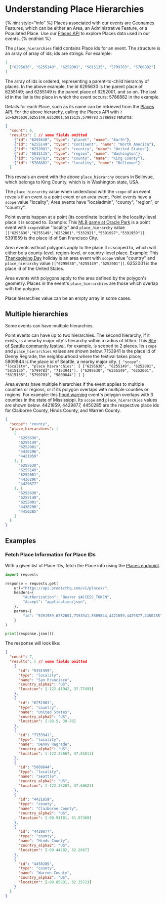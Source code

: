 # Understanding Place Hierarchies

{% hint style="info" %}
Places associated with our events are [Geonames](https://www.geonames.org/) Features, which can be either an Area, an Administrative Feature, or a Populated Place. Use our [Places API](broken-reference) to explore Places data used in our events.
{% endhint %}

The `place_hierarchies` field contains Place ids for an event. The structure is an array of array of ids; ids are strings. For example:

```json
[
  ["6295630", "6255149", "6252001", "5815135", "5799783", "5786882"]  
]
```

The array of ids is ordered, representing a parent-to-child hierarchy of places. In the above example, the id 6295630 is the parent place of 6255149; and 6255149 is the parent place of 6252001, and so on. The last id in the list is the place in which the event occurs: 5786882 in the example.

Details for each Place, such as its name can be retrieved from the [Places API](broken-reference). For the above hierarchy, calling the Places API with `?id=6295630,6255149,6252001,5815135,5799783,5786882` returns:

```json
{
  "count": 6,
  "results": [ // some fields omitted
    {"id": "6295630", "type": "planet", "name": "Earth"},
    {"id": "6255149", "type": "continent", "name": "North America"},
    {"id": "6252001", "type": "country", "name": "United States"},
    {"id": "5815135", "type": "region", "name": "Washington"},
    {"id": "5799783", "type": "county", "name": "King County"},
    {"id": "5786882", "type": "locality", "name": "Bellevue"}
  ]
```

This reveals an event with the above `place_hierarchy` occurs in Bellevue, which belongs to King County, which is in Washington state, USA.

The `place_hierarchy` value when understood with the `scope` of an event reveals if an event is a point event or an area event. Point events have a `scope` value "locality"; Area events have "localadmin", "county", "region", or "country".

Point events happen at a point (its coordinate location) in the locality-level place it is scoped to. Example: This [MLB game at Oracle Park](https://events.predicthq.com/events/97iX53YAGnCwF9TGx3) is a point event with `scope`value "locality" and `place_hierarchy` value `[["6295630","6255149","6252001","5332921","5391997","5391959"]]`. 5391959 is the place id of San Francisco City.

Area events without polygons apply to the place it is scoped to, which will either be a county-level, region-level, or country-level place. Example: This [Thanksgiving Day](https://events.predicthq.com/events/gEkxDPqErD5n) holiday is an area event with `scope` value "country" and `place_hierarchy` value `[["6295630","6255149","6252001"]]`. 6252001 is the place id of the United States.

Area events with polygons apply to the area defined by the polygon's geometry. Places in the event's `place_hierarchies` are those which overlap with the polygon.

Place hierarchies value can be an empty array in some cases.

## Multiple hierarchies

Some events can have multiple hierarchies.

Point events can have up to two hierarchies. The second hierarchy, if it exists, is a nearby major city's hierarchy within a radius of 50km. This [Bite of Seattle community festival](https://events.predicthq.com/events/QDgCysY3kMnpoGYFi9), for example, is scoped to 2 places. Its `scope` and `place_hierarchies` values are shown below. 7153941 is the place id of Denny Regrade, the neighbourhood where the festival takes place; 5809844 is the place id of Seattle, a nearby major city. `{ "scope": "locality", "place_hierarchies": [ ["6295630", "6255149", "6252001", "5815135", "5799783", "7153941"], ["6295630", "6255149", "6252001", "5815135", "5799783", "5809844"] ] }`

Area events have multiple hierarchies if the event applies to multiple counties or regions, or if its polygon overlaps with multiple counties or regions. For example: this [flood warning](https://events.predicthq.com/events/24gdWYbR9M7DzJBVdY) event's polygon overlaps with 3 counties in the state of Mississippi. Its `scope` and `place_hierarchies` values are shown below. 4421859, 4429877, 4450285 are the respective place ids for Claiborne County, Hinds County, and Warren County.

```json
{
  "scope": "county",
  "place_hierarchies": [
    [
      "6295630",
      "6255149",
      "6252001",
      "4436296",
      "4421859"
    ], [
      "6295630",
      "6255149",
      "6252001",
      "4436296",
      "4429877"
    ], [
      "6295630",
      "6255149",
      "6252001",
      "4436296",
      "4450285"
    ]
  ]
}
```

## Examples

### Fetch Place Information for Place IDs

With a given list of Place IDs, fetch the Place info using the [Places endpoint](broken-reference).

```python
import requests

response = requests.get(
    url="https://api.predicthq.com/v1/places/",
    headers={
        "Authorization": "Bearer $ACCESS_TOKEN",
        "Accept": "application/json",
    },
    params={
        "id": "5391959,6252001,7153941,5809844,4421859,4429877,4450285",
    }
)

print(response.json())
```

The response will look like:

```json
{
  "count": 7,
  "results": [ // some fields omitted
    {
      "id": "5391959",
      "type": "locality",
      "name": "San Francisco",
      "country_alpha2": "US",
      "location": [-122.41942, 37.77493]
    },
    {
      "id": "6252001",
      "type": "country",
      "name": "United States",
      "country_alpha2": "US",
      "location": [-98.5, 39.76]
    },
    {
      "id": "7153941",
      "type": "locality",
      "name": "Denny Regrade",
      "country_alpha2": "US",
      "location": [-122.33667, 47.61611]
    },
    {
      "id": "5809844",
      "type": "locality",
      "name": "Seattle",
      "country_alpha2": "US",
      "location": [-122.33207, 47.60621]
    },
    {
      "id": "4421859",
      "type": "county",
      "name": "Claiborne County",
      "country_alpha2": "US",
      "location": [-90.91181, 31.97369]
    },
    {
      "id": "4429877",
      "type": "county",
      "name": "Hinds County",
      "country_alpha2": "US",
      "location": [-90.44282, 32.2667]
    },
    {
      "id": "4450285",
      "type": "county",
      "name": "Warren County",
      "country_alpha2": "US",
      "location": [-90.85201, 32.35723]
    }
  ]
}
```
